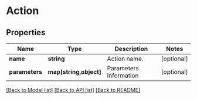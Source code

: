 # Action

## Properties
Name | Type | Description | Notes
------------ | ------------- | ------------- | -------------
**name** | **string** | Action name. | [optional] 
**parameters** | **map[string,object]** | Parameters information | [optional] 

[[Back to Model list]](../README.md#documentation-for-models) [[Back to API list]](../README.md#documentation-for-api-endpoints) [[Back to README]](../README.md)


